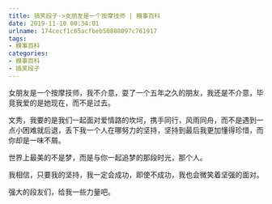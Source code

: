 ```yaml
---
title: 搞笑段子->女朋友是一个按摩技师 | 糗事百科
date: 2019-11-10 00:34:01
urlname: 174cecf1c65acfbeb50888097c761917
tags: 
- 糗事百科
categories:
- 糗事百科
- 搞笑段子
---
```

女朋友是一个按摩技师，我不介意，耍了一个五年之久的朋友，我还是不介意，毕竟我爱的是她现在，而不是过去。

文秀，我要的是我们一起面对爱情路的坎坷，携手同行，风雨同舟，而不是遇到一点小困难就后退，丢下我一个人在哪努力的坚持，坚持到最后我更加懂得珍惜，而你却是一味不屑。

世界上最美的不是梦，而是与你一起追梦的那段时光，那个人。

我相信，只要我的坚持，我一定会成功，即使不成功，我也会微笑着坚强的面对。

强大的段友们，给我一些力量吧。


